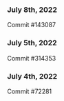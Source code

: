 ### July 8th, 2022

Commit #143087

### July 5th, 2022

Commit #314353


### July 4th, 2022

Commit #72281

